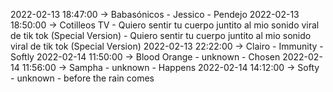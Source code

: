 2022-02-13 18:47:00 -> Babasónicos - Jessico - Pendejo
2022-02-13 18:50:00 -> Cotilleos TV - Quiero sentir tu cuerpo juntito al mio sonido viral de tik tok (Special Version) - Quiero sentir tu cuerpo juntito al mio sonido viral de tik tok (Special Version)
2022-02-13 22:22:00 -> Clairo - Immunity - Softly
2022-02-14 11:50:00 -> Blood Orange - unknown - Chosen
2022-02-14 11:56:00 -> Sampha - unknown - Happens
2022-02-14 14:12:00 -> Softy - unknown - before the rain comes
